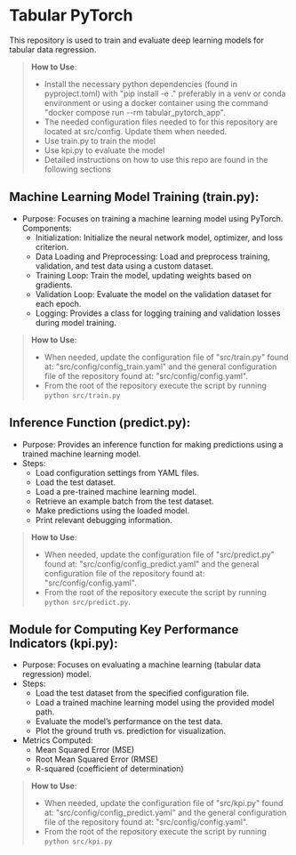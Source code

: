 
#  Tabular PyTorch

This repository is used to train and evaluate deep learning models for tabular data regression.  

>**How to Use**:
>  * Install the necessary python dependencies (found in pyproject.toml) with "pip install -e ." preferably in a venv or conda environment or using a docker container using the command "docker compose run --rm tabular_pytorch_app".
>  * The needed configuration files needed to for this repository are located at src/config. Update them when needed.
>  * Use train.py to train the model 
>  * Use kpi.py to evaluate the model
>  * Detailed instructions on how to use this repo are found in the following sections


## Machine Learning Model Training (train.py):

* Purpose: Focuses on training a machine learning model using PyTorch.  
Components:
  * Initialization: Initialize the neural network model, optimizer, and loss criterion.
  * Data Loading and Preprocessing: Load and preprocess training, validation, and test data using a custom dataset.
  * Training Loop: Train the model, updating weights based on gradients.
  * Validation Loop: Evaluate the model on the validation dataset for each epoch.
  * Logging: Provides a class for logging training and validation losses during model training.

>**How to Use**:
>  * When needed, update the configuration file of "src/train.py" found at: "src/config/config_train.yaml"
>  and the general configuration file of the repository found at: "src/config/config.yaml".
>  * From the root of the repository execute the script by running `python src/train.py` 



## Inference Function (predict.py):

* Purpose: Provides an inference function for making predictions using a trained machine learning model.
* Steps:
  * Load configuration settings from YAML files.
  * Load the test dataset.
  * Load a pre-trained machine learning model.
  * Retrieve an example batch from the test dataset.
  * Make predictions using the loaded model.
  * Print relevant debugging information.

>**How to Use**:
>  * When needed, update the configuration file of "src/predict.py" found at: "src/config/config_predict.yaml"
>  and the general configuration file of the repository found at: "src/config/config.yaml".
>  * From the root of the repository execute the script by running `python src/predict.py`.


## Module for Computing Key Performance Indicators (kpi.py):

* Purpose: Focuses on evaluating a machine learning (tabular data regression) model.
* Steps:
  * Load the test dataset from the specified configuration file.
  * Load a trained machine learning model using the provided model path.
  * Evaluate the model’s performance on the test data.
  * Plot the ground truth vs. prediction for visualization.
* Metrics Computed:
  * Mean Squared Error (MSE)
  * Root Mean Squared Error (RMSE)
  * R-squared (coefficient of determination)

>**How to Use**:
>  * When needed, update the configuration file of "src/kpi.py" found at: "src/config/config_predict.yaml"
>  and the general configuration file of the repository found at: "src/config/config.yaml".
>  * From the root of the repository execute the script by running `python src/kpi.py` 


